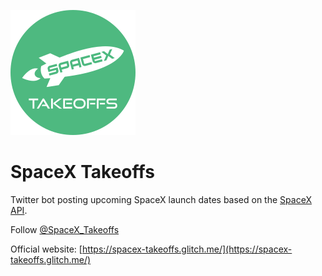 ![logo](public/images/logo.png)

# SpaceX Takeoffs
Twitter bot posting upcoming SpaceX launch dates based on the [SpaceX API](https://github.com/r-spacex/SpaceX-API).

Follow [@SpaceX_Takeoffs](https://twitter.com/SpaceX_Takeoffs)

Official website: [https://spacex-takeoffs.glitch.me/](https://spacex-takeoffs.glitch.me/)